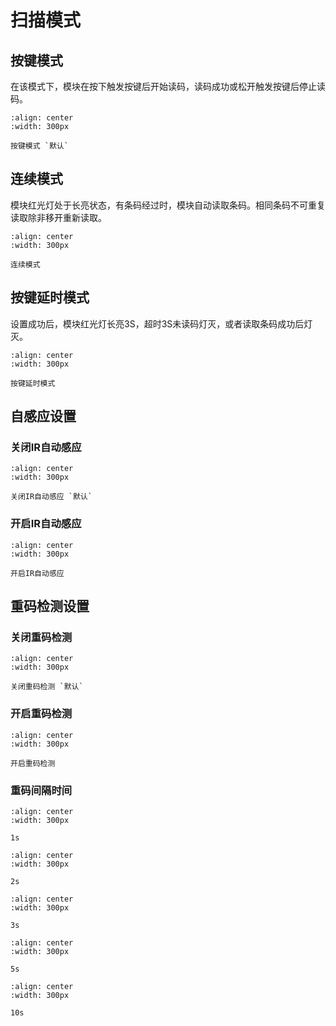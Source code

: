 # 扫描模式

## 按键模式
在该模式下，模块在按下触发按键后开始读码，读码成功或松开触发按键后停止读码。


```{figure} ../../../media/013300.png
:align: center
:width: 300px

按键模式 `默认`
```

## 连续模式
模块红光灯处于长亮状态，有条码经过时，模块自动读取条码。相同条码不可重复读取除非移开重新读取。

```{figure} ../../../media/013304.png
:align: center
:width: 300px

连续模式
```

## 按键延时模式
设置成功后，模块红光灯长亮3S，超时3S未读码灯灭，或者读取条码成功后灯灭。

```{figure} ../../../media/013301.png
:align: center
:width: 300px

按键延时模式
```

## 自感应设置

### 关闭IR自动感应

```{figure} ../../../media/02310.png
:align: center
:width: 300px

关闭IR自动感应 `默认`
```


### 开启IR自动感应

```{figure} ../../../media/02311.png
:align: center
:width: 300px

开启IR自动感应
```

## 重码检测设置

### 关闭重码检测

```{figure} ../../../media/02770.png
:align: center
:width: 300px

关闭重码检测 `默认`
```

### 开启重码检测

```{figure} ../../../media/02771.png
:align: center
:width: 300px

开启重码检测
```

### 重码间隔时间

```{figure} ../../../media/02630A.png
:align: center
:width: 300px

1s
```

```{figure} ../../../media/026314.png
:align: center
:width: 300px

2s
```

```{figure} ../../../media/02631E.png
:align: center
:width: 300px

3s
```

```{figure} ../../../media/026332.png
:align: center
:width: 300px

5s
```

```{figure} ../../../media/026364.png
:align: center
:width: 300px

10s
```
